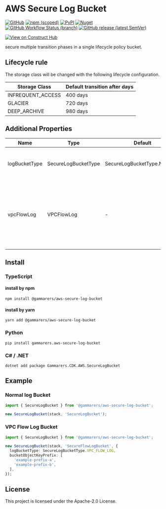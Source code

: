 # AWS Secure Log Bucket

[![GitHub](https://img.shields.io/github/license/yicr/aws-secure-log-bucket?style=flat-square)](https://github.com/yicr/aws-secure-log-bucket/blob/main/LICENSE)
[![npm (scoped)](https://img.shields.io/npm/v/@gammarers/aws-secure-log-bucket?style=flat-square)](https://www.npmjs.com/package/@gammarers/aws-secure-log-bucket)
[![PyPI](https://img.shields.io/pypi/v/gammarers.aws-secure-log-bucket?style=flat-square)](https://pypi.org/project/gammarers.aws-secure-log-bucket/)
[![Nuget](https://img.shields.io/nuget/v/Gammarers.CDK.AWS.SecureLogBucket?style=flat-square)](https://www.nuget.org/packages/Gammarers.CDK.AWS.SecureLogBucket/)
[![GitHub Workflow Status (branch)](https://img.shields.io/github/actions/workflow/status/yicr/aws-secure-log-bucket/release.yml?branch=main&label=release&style=flat-square)](https://github.com/yicr/aws-secure-log-bucket/actions/workflows/release.yml)
[![GitHub release (latest SemVer)](https://img.shields.io/github/v/release/yicr/aws-secure-log-bucket?sort=semver&style=flat-square)](https://github.com/yicr/aws-secure-log-bucket/releases)

[![View on Construct Hub](https://constructs.dev/badge?package=@gammarers/aws-secure-log-bucket)](https://constructs.dev/packages/@gammarers/aws-secure-log-bucket)

secure multiple transition phases in a single lifecycle policy bucket.

## Lifecycle rule

The storage class will be changed with the following lifecycle configuration.

| Storage Class       | Default transition after days |
| ------------------- |------------------------------ |
| INFREQUENT_ACCESS   | 400 days                      |
| GLACIER             | 720 days                      |
| DEEP_ARCHIVE        | 980 days                      |

## Additional Properties

| **Name** | **Type** | **Default** | **Description** |
| --- | --- | --- | --- |
| logBucketType | SecureLogBucketType | SecureLogBucketType.NORMAL | The type of the bucket. Available types: NORMAL, VPC_FLOW_LOG |
| vpcFlowLog | VPCFlowLog | - | **⚠️ Deprecated**: This property is deprecated. Use the `logBucketType` property instead. Configuration for VPC Flow Log bucket settings. |

## Install

### TypeScript

#### install by npm

```shell
npm install @gammarers/aws-secure-log-bucket
```

#### install by yarn

```shell
yarn add @gammarers/aws-secure-log-bucket
```

### Python

```shell
pip install gammarers.aws-secure-log-bucket
```

### C# / .NET

```shell
dotnet add package Gammarers.CDK.AWS.SecureLogBucket
```

## Example

### Normal log Bucket

```typescript
import { SecureLogBucket } from '@gammarers/aws-secure-log-bucket';

new SecureLogBucket(stack, 'SecureLogBucket');
```

### VPC Flow Log Bucket

```typescript
import { SecureLogBucket } from '@gammarers/aws-secure-log-bucket';

new SecureLogBucket(stack, 'SecureFlowLogBucket', {
  logBucketType: SecureLogBucketType.VPC_FLOW_LOG,
  bucketObjectKeyPrefix: [
    'example-prefix-a',
    'example-prefix-b',
  ],
});
```

## License

This project is licensed under the Apache-2.0 License.
